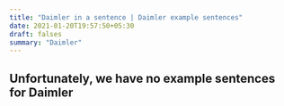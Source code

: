 ```yaml
---
title: "Daimler in a sentence | Daimler example sentences"
date: 2021-01-20T19:57:50+05:30
draft: falses
summary: "Daimler"
---
```

## Unfortunately, we have no example sentences for Daimler                 
